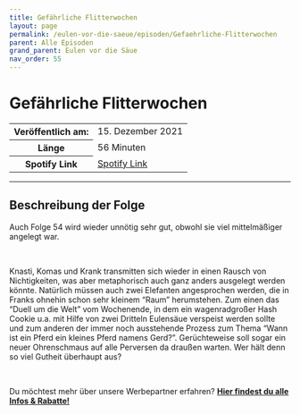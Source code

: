 ```yaml
---
title: Gefährliche Flitterwochen
layout: page
permalink: /eulen-vor-die-saeue/episoden/Gefaehrliche-Flitterwochen
parent: Alle Episoden
grand_parent: Eulen vor die Säue
nav_order: 55
---
```


# Gefährliche Flitterwochen
<table class="resp-table dcf-table dcf-table-responsive dcf-table-bordered dcf-table-striped dcf-w-100%">
                    <tbody>
                        <tr>
                            <th scope="row">Veröffentlich am:</th>
                            <td data-label="Veröffentlich am:">15. Dezember 2021</td>
                        </tr>
                        <tr>
                            <th scope="row">Länge </th>
                            <td data-label="Länge ">56 Minuten</td>
                        </tr><tr>
                                <th scope="row">Spotify Link</th>
                                <td data-label="Spotify Link"><a href="https://open.spotify.com/episode/6nE47KBEORBqap5lPsm9e6">Spotify Link</a></td>
                            </tr></tbody>
                </table>

***

## Beschreibung der Folge

<div>
<p>Auch Folge 54 wird wieder unnötig sehr gut, obwohl sie viel mittelmäßiger angelegt war.</p> <br> <p>Knasti, Komas und Krank transmitten sich wieder in einen Rausch von Nichtigkeiten, was aber metaphorisch auch ganz anders ausgelegt werden könnte. Natürlich müssen auch zwei Elefanten angesprochen werden, die in Franks ohnehin schon sehr kleinem “Raum” herumstehen. Zum einen das “Duell um die Welt” vom Wochenende, in dem ein wagenradgroßer Hash Cookie u.a. mit Hilfe von zwei Dritteln Eulensäue verspeist werden sollte und zum anderen der immer noch ausstehende Prozess zum Thema “Wann ist ein Pferd ein kleines Pferd namens Gerd?”. Gerüchteweise soll sogar ein neuer Ohrenschmaus auf alle Perversen da draußen warten. Wer hält denn so viel Gutheit überhaupt aus?</p> <br> <p>Du möchtest mehr über unsere Werbepartner erfahren? <a href="https://linktr.ee/EulenvordieSaeue"><strong>Hier findest du alle Infos & Rabatte!</strong></a></p>  
</div>

